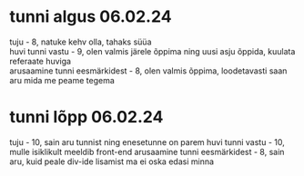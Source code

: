 # tunni algus 06.02.24
tuju - 8, natuke kehv olla, tahaks süüa   
huvi tunni vastu - 9, olen valmis järele õppima ning uusi asju õppida, kuulata referaate huviga  
arusaamine tunni eesmärkidest - 8, olen valmis õppima, loodetavasti saan aru mida me peame tegema    



# tunni lõpp 06.02.24
tuju - 10, sain aru tunnist ning enesetunne on parem
huvi tunni vastu - 10, mulle isiklikult meeldib front-end
arusaamine tunni eesmärkidest - 8, sain aru, kuid peale div-ide lisamist ma ei oska edasi minna